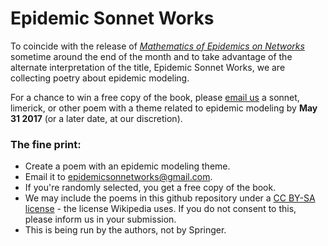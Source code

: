 # Epidemic Sonnet Works

To coincide with the release of [*Mathematics of Epidemics on Networks*](http://www.springer.com/book/9783319508047) sometime around the end of the month and to take advantage of the alternate interpretation of the title, Epidemic Sonnet Works, we are collecting poetry about epidemic modeling.

For a chance to win a free copy of the book, please [email us](mailto:epidemicsonnetworks@gmail.com) a sonnet, limerick, or other poem with a theme related to epidemic modeling by **May 31 2017** (or a later date, at our discretion).

### The fine print:

- Create a poem with an epidemic modeling theme.
- Email it to [epidemicsonnetworks@gmail.com](mailto:epidemicsonnetworks@gmail.com).
- If you're randomly selected, you get a free copy of the book.
- We may include the poems in this github repository under a [CC BY-SA license](https://creativecommons.org/licenses/) - the license Wikipedia uses.  If you do not consent to this, please inform us in your submission.
- This is being run by the authors, not by Springer.
